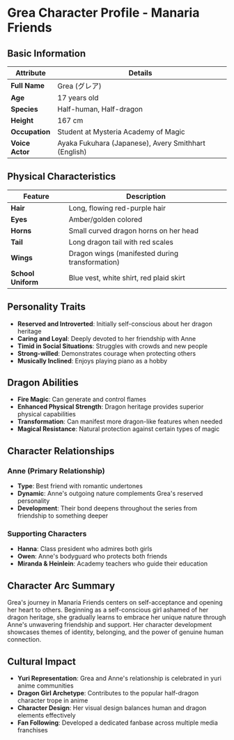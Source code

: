 # Grea Character Profile - Manaria Friends

## Basic Information

| **Attribute** | **Details** |
|---------------|-------------|
| **Full Name** | Grea (グレア) |
| **Age** | 17 years old |
| **Species** | Half-human, Half-dragon |
| **Height** | 167 cm |
| **Occupation** | Student at Mysteria Academy of Magic |
| **Voice Actor** | Ayaka Fukuhara (Japanese), Avery Smithhart (English) |

## Physical Characteristics

| **Feature** | **Description** |
|-------------|-----------------|
| **Hair** | Long, flowing red-purple hair |
| **Eyes** | Amber/golden colored |
| **Horns** | Small curved dragon horns on her head |
| **Tail** | Long dragon tail with red scales |
| **Wings** | Dragon wings (manifested during transformation) |
| **School Uniform** | Blue vest, white shirt, red plaid skirt |

## Personality Traits

- **Reserved and Introverted**: Initially self-conscious about her dragon heritage
- **Caring and Loyal**: Deeply devoted to her friendship with Anne
- **Timid in Social Situations**: Struggles with crowds and new people
- **Strong-willed**: Demonstrates courage when protecting others
- **Musically Inclined**: Enjoys playing piano as a hobby

## Dragon Abilities

- **Fire Magic**: Can generate and control flames
- **Enhanced Physical Strength**: Dragon heritage provides superior physical capabilities
- **Transformation**: Can manifest more dragon-like features when needed
- **Magical Resistance**: Natural protection against certain types of magic

## Character Relationships

### Anne (Primary Relationship)
- **Type**: Best friend with romantic undertones
- **Dynamic**: Anne's outgoing nature complements Grea's reserved personality
- **Development**: Their bond deepens throughout the series from friendship to something deeper

### Supporting Characters
- **Hanna**: Class president who admires both girls
- **Owen**: Anne's bodyguard who protects both friends
- **Miranda & Heinlein**: Academy teachers who guide their education

## Character Arc Summary

Grea's journey in Manaria Friends centers on self-acceptance and opening her heart to others. Beginning as a self-conscious girl ashamed of her dragon heritage, she gradually learns to embrace her unique nature through Anne's unwavering friendship and support. Her character development showcases themes of identity, belonging, and the power of genuine human connection.

## Cultural Impact

- **Yuri Representation**: Grea and Anne's relationship is celebrated in yuri anime communities
- **Dragon Girl Archetype**: Contributes to the popular half-dragon character trope in anime
- **Character Design**: Her visual design balances human and dragon elements effectively
- **Fan Following**: Developed a dedicated fanbase across multiple media franchises